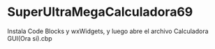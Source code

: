 # SuperUltraMegaCalculadora69
Instala Code Blocks y wxWidgets, y luego abre el archivo Calculadora GUI(Ora si).cbp
